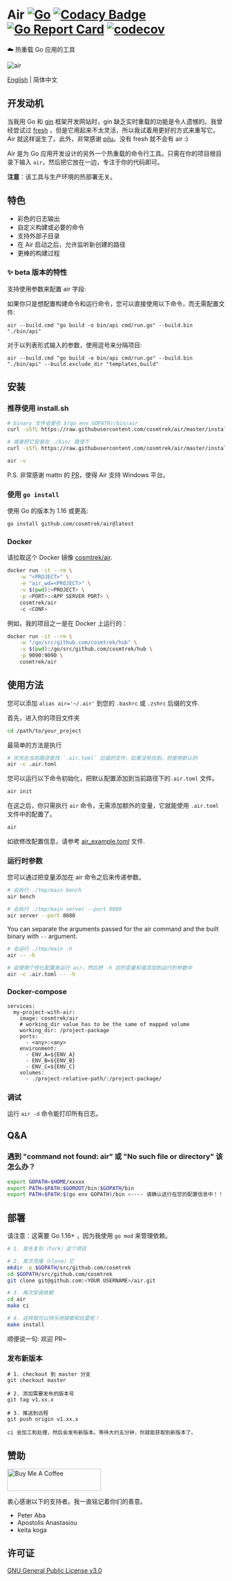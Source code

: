 # Air [![Go](https://github.com/cosmtrek/air/workflows/Go/badge.svg)](https://github.com/cosmtrek/air/actions?query=workflow%3AGo+branch%3Amaster) [![Codacy Badge](https://app.codacy.com/project/badge/Grade/dcb95264cc504cad9c2a3d8b0795a7f8)](https://www.codacy.com/gh/cosmtrek/air/dashboard?utm_source=github.com&amp;utm_medium=referral&amp;utm_content=cosmtrek/air&amp;utm_campaign=Badge_Grade) [![Go Report Card](https://goreportcard.com/badge/github.com/cosmtrek/air)](https://goreportcard.com/report/github.com/cosmtrek/air) [![codecov](https://codecov.io/gh/cosmtrek/air/branch/master/graph/badge.svg)](https://codecov.io/gh/cosmtrek/air)

:cloud: 热重载 Go 应用的工具

![air](docs/air.png)

[English](README.md) | 简体中文 

## 开发动机

当我用 Go 和 [gin](https://github.com/gin-gonic/gin) 框架开发网站时，gin 缺乏实时重载的功能是令人遗憾的。我曾经尝试过 [fresh](https://github.com/pilu/fresh) ，但是它用起来不太灵活，所以我试着用更好的方式来重写它。Air 就这样诞生了。此外，非常感谢 [pilu](https://github.com/pilu)。没有 fresh 就不会有 air :)

Air 是为 Go 应用开发设计的另外一个热重载的命令行工具。只需在你的项目根目录下输入 `air`，然后把它放在一边，专注于你的代码即可。

**注意**：该工具与生产环境的热部署无关。

## 特色

* 彩色的日志输出
* 自定义构建或必要的命令
* 支持外部子目录
* 在 Air 启动之后，允许监听新创建的路径
* 更棒的构建过程

### ✨ beta 版本的特性

支持使用参数来配置 air 字段:

如果你只是想配置构建命令和运行命令，您可以直接使用以下命令，而无需配置文件:

`air --build.cmd "go build -o bin/api cmd/run.go" --build.bin "./bin/api"`

对于以列表形式输入的参数，使用逗号来分隔项目:

`air --build.cmd "go build -o bin/api cmd/run.go" --build.bin "./bin/api" --build.exclude_dir "templates,build"`

## 安装

### 推荐使用 install.sh

```bash
# binary 文件会是在 $(go env GOPATH)/bin/air
curl -sSfL https://raw.githubusercontent.com/cosmtrek/air/master/install.sh | sh -s -- -b $(go env GOPATH)/bin

# 或者把它安装在 ./bin/ 路径下
curl -sSfL https://raw.githubusercontent.com/cosmtrek/air/master/install.sh | sh -s

air -v
```

P.S. 非常感谢 mattn 的 [PR](https://github.com/cosmtrek/air/pull/1)，使得 Air 支持 Windows 平台。

### 使用 `go install`

使用 Go 的版本为 1.16 或更高:

```bash
go install github.com/cosmtrek/air@latest
```

### Docker

请拉取这个 Docker 镜像 [cosmtrek/air](https://hub.docker.com/r/cosmtrek/air).

```bash
docker run -it --rm \
    -w "<PROJECT>" \
    -e "air_wd=<PROJECT>" \
    -v $(pwd):<PROJECT> \
    -p <PORT>:<APP SERVER PORT> \
    cosmtrek/air
    -c <CONF>
```

例如，我的项目之一是在 Docker 上运行的：

```bash
docker run -it --rm \
    -w "/go/src/github.com/cosmtrek/hub" \
    -v $(pwd):/go/src/github.com/cosmtrek/hub \
    -p 9090:9090 \
    cosmtrek/air
```

## 使用方法

您可以添加 `alias air='~/.air'` 到您的 `.bashrc` 或 `.zshrc` 后缀的文件.

首先，进入你的项目文件夹

```bash
cd /path/to/your_project
```

最简单的方法是执行

```bash
# 优先在当前路径查找 `.air.toml` 后缀的文件，如果没有找到，则使用默认的
air -c .air.toml
```

您可以运行以下命令初始化，把默认配置添加到当前路径下的`.air.toml` 文件。

```bash
air init
```

在这之后，你只需执行 `air` 命令，无需添加额外的变量，它就能使用 `.air.toml` 文件中的配置了。

```bash
air
```

如欲修改配置信息，请参考 [air_example.toml](air_example.toml) 文件.

### 运行时参数

您可以通过把变量添加在 air 命令之后来传递参数。

```bash
# 会执行 ./tmp/main bench
air bench

# 会执行 ./tmp/main server --port 8080
air server --port 8080
```

You can separate the arguments passed for the air command and the built binary with `--` argument.

```bash
# 会运行 ./tmp/main -h
air -- -h

# 会使用个性化配置来运行 air，然后把 -h 后的变量和值添加到运行的参数中
air -c .air.toml -- -h
```

### Docker-compose

```
services:
  my-project-with-air:
    image: cosmtrek/air
    # working_dir value has to be the same of mapped volume
    working_dir: /project-package
    ports:
      - <any>:<any>
    environment:
      - ENV_A=${ENV_A}
      - ENV_B=${ENV_B}
      - ENV_C=${ENV_C}
    volumes:
      - ./project-relative-path/:/project-package/
```

### 调试

运行 `air -d` 命令能打印所有日志。

## Q&A

### 遇到 "command not found: air" 或 "No such file or directory" 该怎么办？

```zsh
export GOPATH=$HOME/xxxxx
export PATH=$PATH:$GOROOT/bin:$GOPATH/bin
export PATH=$PATH:$(go env GOPATH)/bin <---- 请确认这行在您的配置信息中！！！
```

## 部署

请注意：这需要 Go 1.16+ ，因为我使用 `go mod` 来管理依赖。

```bash
# 1. 首先复刻（fork）这个项目

# 2. 其次克隆（clone）它
mkdir -p $GOPATH/src/github.com/cosmtrek
cd $GOPATH/src/github.com/cosmtrek
git clone git@github.com:<YOUR USERNAME>/air.git

# 3. 再次安装依赖
cd air
make ci

# 4. 这样就可以快乐地探索和玩耍啦！
make install
```

顺便说一句: 欢迎 PR~

### 发布新版本

```
# 1. checkout 到 master 分支
git checkout master

# 2. 添加需要发布的版本号
git tag v1.xx.x

# 3. 推送到远程
git push origin v1.xx.x

ci 会加工和处理，然后会发布新版本。等待大约五分钟，你就能获取到新版本了。
```

## 赞助

<a href="https://www.buymeacoffee.com/36lcNbW" target="_blank"><img src="https://cdn.buymeacoffee.com/buttons/default-orange.png" alt="Buy Me A Coffee" style="height: 51px !important;width: 217px !important;" ></a>

衷心感谢以下的支持者。我一直铭记着你们的善意。

* Peter Aba
* Apostolis Anastasiou
* keita koga

## 许可证

[GNU General Public License v3.0](LICENSE)
